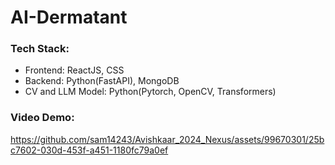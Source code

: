 # AI-Dermatant

<h3>Tech Stack:</h3>
<ul>
<li>Frontend: ReactJS, CSS</li>
<li>Backend: Python(FastAPI), MongoDB</li>
<li>CV and LLM Model: Python(Pytorch, OpenCV, Transformers)</li>
</ul>

<h3>Video Demo:</h3>

https://github.com/sam14243/Avishkaar_2024_Nexus/assets/99670301/25bc7602-030d-453f-a451-1180fc79a0ef

